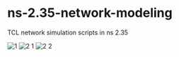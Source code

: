 # ns-2.35-network-modeling
TCL network simulation scripts in ns 2.35






![1](https://user-images.githubusercontent.com/52162935/161580470-6304bede-ecee-4fdb-9ac7-2c872e5dcd97.png)
![2 1](https://user-images.githubusercontent.com/52162935/161580615-21b9dd82-f3a2-4af0-8774-9e0a83c2d0f9.png)
![2 2](https://user-images.githubusercontent.com/52162935/161580630-19afa77f-d537-4982-91cd-e437d3b883ee.png)
